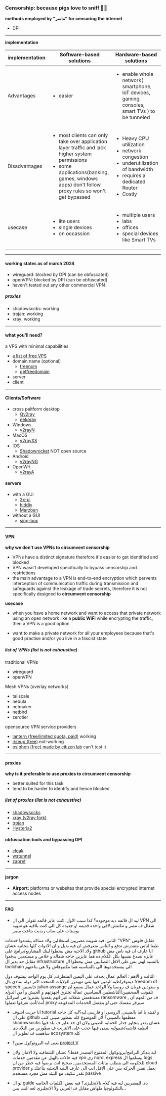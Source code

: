 ### Censorship: because pigs love to sniff 🐽🐽

**methods employed by **"ماسر"** for censoring the internet**

- DPI

---

**implementation**

| implementation | Software-based solutions | Hardware-based solutions |
| ----           | -----                    |------                    |
| Advantages     | <ul><li>easier</li></ul> | <ul><li>enable whole network( smartphone, IoT devices, gaming consoles, smart TVs ) to be tunneled</li></ul> |
| Disadvantages  | <ul><li>most clients can only take over application layer traffic and lack higher system permissions</li><li>some applications(banking, games, windows apps) don't follow proxy rules so won't get bypassed</li></ul> |  <ul><li>Heavy CPU utilization</li><li>network congestion</li><li>underutilization of bandwidth</li><li>requires a dedicated Router</li><li>Costly</li></ul>  |
| usecase | <ul><li>lite users</li><li>single devices</i><li>on occassion</li></ul> | <ul><li>multiple users</li><li>labs</li><li> offices </li><li>special devices like Smart TVs</li></ul> |

---

#### working states as of march 2024

- wireguard: blocked by DPI (can be obfuscated)
- openVPN: blocked by DPI (can be obfuscated)
- haven't tested out any other commercial VPN
##### proxies
- shadowsocks: working
- trojan: working
- xray: working

---
#### what you'll need?
a VPS with minimal capabilities

- [a list of free VPS](https://github.com/cloudcommunity/Cloud-Free-Tier-Comparison)
- domain name (optional)
    - [freenom](https://www.freenom.com/en/freeandpaiddomains.html)
    - [getfreedomain](https://www.getfreedomain.name/)
- server
- client
---

#### Clients/Software

- cross paltform desktop
  - [Qv2ray](https://github.com/Qv2ray/Qv2ray)
  - [nekoray](https://github.com/MatsuriDayo/nekoray)
- Windows
  - [v2rayN](https://github.com/2dust/v2rayN)
- MacOS
  - [v2rayXS](https://github.com/tzmax/V2RayXS)
- IOS
  - [Shadowrocket](https://apps.apple.com/us/app/shadowrocket/id932747118) NOT open source
- Android
  - [v2rayNG](https://github.com/2dust/v2rayNG)
- OpenWrt
  - [v2rayA](https://github.com/v2rayA/v2rayA)

#### servers

- with a GUI
  - [3x-ui](https://github.com/MHSanaei/3x-ui)
  - [hiddiy](https://github.com/hiddify/Hiddify-Manager)
  - [Marzban](https://github.com/Gozargah/Marzban)
- without a GUI
  - [sing-box](https://github.com/SagerNet/sing-box)

---

#### VPN

**why we don't use VPNs to circumvent censorship**
- VPNs have a distinct signature therefore it's easier to get identified and blocked
- VPN wasn't developed specifically to bypass censorship and restrictions
- the main advantage to a VPN is end-to-end encryption which pervents interception of communication traffic during transmission and safeguards against the leakage of trade secrets, therefore it is not specifically designed to **circumvent censorship**

**usecase**
- when you have a home network and want to access that private network using an open network like a **public WiFi** while encrypting the traffic, then a VPN is a good option

- want to make a private network for all your employees because that's good practise and/or you live in a fascist state

##### list of VPNs (list is not exhaustive)
traditional VPNs
  - wireguard
  - openVPN


Mesh VPNs (overlay networks)
- tailscale
- nebula
- netmaker
- netbird
- zerotier

opensource VPN service providers
- [lantern (free/limited quota, paid)](https://lantern.io/) working
- [riseup (free)](https://riseup.net/en/vpn) not-working
- [psiphon (free) made by citizen lab](https://psiphon.ca/) can't test it

---

#### proxies

**why is it preferable to use proxies to circumvent censorship**
- better suited for this task
- tend to be harder to identify and hence blocked

##### list of proxies (list is not exhaustive)
- [shadowsocks](https://shadowsocks.org/)
- [xray (v2ray fork)](https://github.com/XTLS)
- [trojan](https://github.com/trojan-gfw/trojan)
- [Hysteria2](https://v2.hysteria.network/)

#### obfuscation tools and bypassing DPI

- [cloak](https://github.com/cbeuw/Cloak)
- [wstunnel](https://github.com/erebe/wstunnel)
- [zapret](https://github.com/bol-van/zapret)

---

#### jargon

- **Airport:** platforms or websites that provide special encrypted internet access nodes

---

#### FAQ
- ليه ال قائمه ديه موجوده؟
كذا سبب
الاول: كنت عايز قائمه تقولى الى ال VPN الى شغال ف مصر و مكنتش لاقى واحده قديمه او جديده كل الى كنت بلاقيه هو شويه بوستات على ساب ريديت بتاعت مصر

الثانى: فيه شويت مصريين استغلالين ولاد متناكه بيقدموا خدمات "VPN" مقابل فلوس طبعا لناس متقدرش تدفع و الناس متعرفش ان فيه بديل و ان الادوات كلها مجانيه عشان ولاد الاحبه مش بيحطوا لينك المشاريع/برامج على github
انا عارف ان فيه ناس مش عايزه تصدع نفسها بكل الكلام ده هما عايزين حاجه شفاله و خلاص و مستعدين يدفعوا مقابل حد يدير ال infrastructure بالنسبه لهم, بس على الاقل النصابيين مش بيحطوا ال toolchain الى بيستخدموها الى بالمناسبه هما مكتبوهاش ولا هى بتاعتهم

الثالث و الاهم : العالم عمال يحدف على اليمين المتطرف, كل يوم الواحد بيشوف دول ديموقراطيه اليمين فيها بقى مهيمن, الولايات المتحده اكتر دوله بتنادى بال freedom of speech حابسيين julian assange و سنودين هربان ف روسيا
ولأ الواحد عمال يسمع ان تلفونت الصحفيين/الناشطيين السياسين عماله تخترق اجهزتهم و الجيش و امن الدوله معندهمش شغلانه غير انهم يقعدوا يشتروا من اسرائيل  ransomware
, ف من المهم ان أنتَ/أنتِ تعرفوا تعملوا proxy سيرفر بنفسك حتى لو بتفضل الخدمات المدفوعه

- انا جربت اشوف tutorial و لقيته يا اما بالصينى, الروسى او فارسى ليه؟ليه كل حاجه على ال github معظمها بالصينى؟
لان الموضوع كله بمطور صينى كتب shadowsocks عشان يقدر يتجاوز جدار الحمايه الصينى ولان اى حد عايز ف بلد فيها انظمه فاشيه/شموليه بيبقى فيها حجب على الانترنت ف مطورين من البلاد دى ساهمت ف تطوير ال ecosystem كله

- يعنى ايه البروتوكول *سين*؟
[project V](https://www.v2ray.com/en/index.html)

- ليه بتذكر البرامج/بروتوكول المفتوح المصدر فقط؟
عشان الشفافيه ولا الامان ولان فيه حالات بالهبل عن مقدمين خدمات vpn زى nord, express بيسلموا ال logs للحكومه الى بتطلب بيانات المستخدمين, صحيح انت برضوا فيه خطر من ان cloud provider يعمل نفس الحركه بس على الاقل انت الى عارف البنيه التحتيه بتاعتك و تقدر تتكيف مع البيئه مش مجرد مستخدم passive

- لو ال guide دى للمصريين ليه فيه كلام بالانجليزى؟
فيه بعض الكلمات الخاصه بالتكنولوجيا ملهاش مقابل ف العربى ولأ الانجليزى لغه النت بس..
